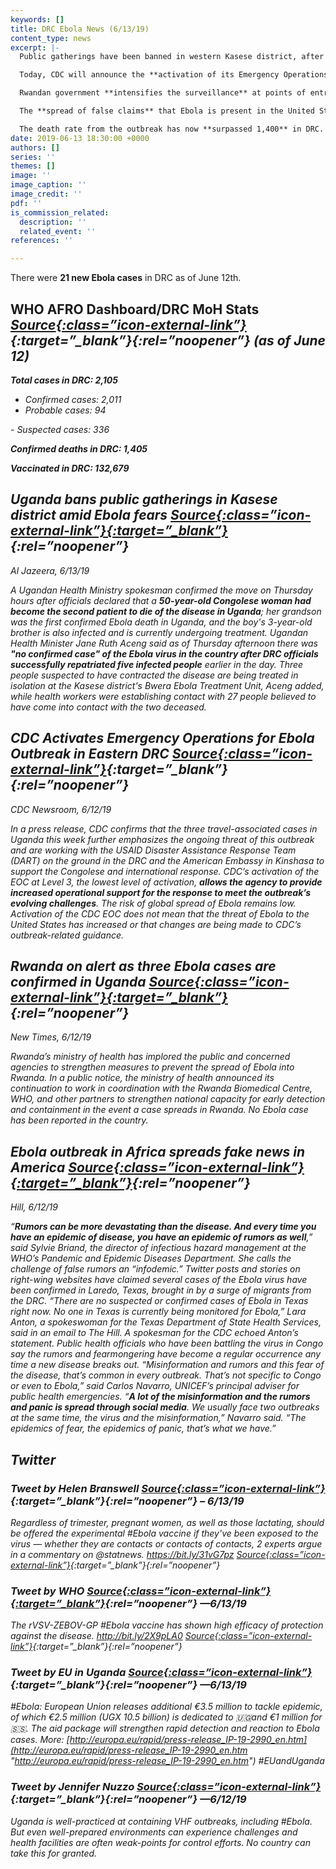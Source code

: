 ```yaml
---
keywords: []
title: DRC Ebola News (6/13/19)
content_type: news
excerpt: |-
  Public gatherings have been banned in western Kasese district, after the Ebola virus claims its **second casualty** in Uganda.

  Today, CDC will announce the **activation of its Emergency Operations Center** (EOC) to support the inter-agency response to the current outbreak.

  Rwandan government **intensifies the surveillance** at points of entry, health facilities, and community levels to prevent spread of the virus into the country.

  The **spread of false claims** that Ebola is present in the United States highlights the emerging threat that rumors spread through social media play in fighting real diseases.

  The death rate from the outbreak has now **surpassed 1,400** in DRC.
date: 2019-06-13 18:30:00 +0000
authors: []
series: ''
themes: []
image: ''
image_caption: ''
image_credit: ''
pdf: ''
is_commission_related:
  description: ''
  related_event: ''
references: ''

---
```

There were **21 new Ebola cases** in DRC as of June 12th.

## WHO AFRO Dashboard/DRC MoH Stats <i>[Source<i/>{:class=”icon-external-link”}](http://who.maps.arcgis.com/apps/opsdashboard/index.html#/e70c3804f6044652bc37cce7d8fcef6c){:target=”_blank”}{:rel=”noopener”} (as of June 12)

**Total cases in DRC: 2,105**

* Confirmed cases: 2,011
* Probable cases: 94

\- Suspected cases: 336

**Confirmed deaths in DRC: 1,405**

**Vaccinated in DRC: 132,679**

## Uganda bans public gatherings in Kasese district amid Ebola fears [<i>Source<i/>{:class=”icon-external-link”}{:target=”_blank”}](https://www.aljazeera.com/news/2019/06/uganda-bans-public-gatherings-kasese-district-ebola-fears-190613061114340.html){:rel=”noopener”}

_Al Jazeera, 6/13/19_

A Ugandan Health Ministry spokesman confirmed the move on Thursday hours after officials declared that a **50-year-old Congolese woman had become the second patient to die of the disease in Uganda**; her grandson was the first confirmed Ebola death in Uganda, and the boy's 3-year-old brother is also infected and is currently undergoing treatment. Ugandan Health Minister Jane Ruth Aceng said as of Thursday afternoon there was **"no confirmed case" of the Ebola virus in the country after DRC officials successfully repatriated five infected people** earlier in the day. Three people suspected to have contracted the disease are being treated in isolation at the Kasese district's Bwera Ebola Treatment Unit, Aceng added, while health workers were establishing contact with 27 people believed to have come into contact with the two deceased.

## CDC Activates Emergency Operations for Ebola Outbreak in Eastern DRC <i>[Source<i/>{:class=”icon-external-link”}](https://www.cdc.gov/media/releases/2019/p0612-ebola-operations-center.html){:target=”_blank”}{:rel=”noopener”}

_CDC Newsroom, 6/12/19_

In a press release, CDC confirms that the three travel-associated cases in Uganda this week further emphasizes the ongoing threat of this outbreak and are working with the USAID Disaster Assistance Response Team (DART) on the ground in the DRC and the American Embassy in Kinshasa to support the Congolese and international response. CDC’s activation of the EOC at Level 3, the lowest level of activation, **allows the agency to provide increased operational support for the response to meet the outbreak’s evolving challenges**. The risk of global spread of Ebola remains low. Activation of the CDC EOC does not mean that the threat of Ebola to the United States has increased or that changes are being made to CDC’s outbreak-related guidance.

## Rwanda on alert as three Ebola cases are confirmed in Uganda <i>[Source<i/>{:class=”icon-external-link”}{:target=”_blank”}](https://www.newtimes.co.rw/news/rwanda-alert-ebola-uganda){:rel=”noopener”} 

_New Times, 6/12/19_

Rwanda’s ministry of health has implored the public and concerned agencies to strengthen measures to prevent the spread of Ebola into Rwanda. In a public notice, the ministry of health announced its continuation to work in coordination with the Rwanda Biomedical Centre, WHO, and other partners to strengthen national capacity for early detection and containment in the event a case spreads in Rwanda. No Ebola case has been reported in the country.

## Ebola outbreak in Africa spreads fake news in America <i>[Source<i/>{:class=”icon-external-link”}{:target=”_blank”}](https://thehill.com/policy/international/448197-ebola-outbreak-in-africa-spreads-fake-news-in-america){:rel=”noopener”} 

_Hill, 6/12/19_

“**Rumors can be more devastating than the disease. And every time you have an epidemic of disease, you have an epidemic of rumors as well**,” said Sylvie Briand, the director of infectious hazard management at the WHO’s Pandemic and Epidemic Diseases Department. She calls the challenge of false rumors an “infodemic.” Twitter posts and stories on right-wing websites have claimed several cases of the Ebola virus have been confirmed in Laredo, Texas, brought in by a surge of migrants from the DRC. “There are no suspected or confirmed cases of Ebola in Texas right now. No one in Texas is currently being monitored for Ebola,” Lara Anton, a spokeswoman for the Texas Department of State Health Services, said in an email to The Hill. A spokesman for the CDC echoed Anton’s statement. Public health officials who have been battling the virus in Congo say the rumors and fearmongering have become a regular occurrence any time a new disease breaks out. “Misinformation and rumors and this fear of the disease, that’s common in every outbreak. That’s not specific to Congo or even to Ebola,” said Carlos Navarro, UNICEF’s principal adviser for public health emergencies. “**A lot of the misinformation and the rumors and panic is spread through social media**. We usually face two outbreaks at the same time, the virus and the misinformation,” Navarro said. “The epidemics of fear, the epidemics of panic, that’s what we have.”

## **Twitter**

### Tweet by Helen Branswell <i>[Source<i/>{:class=”icon-external-link”}](https://twitter.com/HelenBranswell/status/1139172403140005888){:target=”_blank”}{:rel=”noopener”} – 6/13/19

Regardless of trimester, pregnant women, as well as those lactating, should be offered the experimental #Ebola vaccine if they've been exposed to the virus — whether they are contacts or contacts of contacts, 2 experts argue in a commentary on @statnews. https://bit.ly/31vG7pz <i>[Source<i/>{:class=”icon-external-link”}](https://bit.ly/31vG7pz "https://bit.ly/31vG7pz"){:target=”_blank”}{:rel=”noopener”}

### Tweet by WHO <i>[Source<i/>{:class=”icon-external-link”}{:target=”_blank”}](https://twitter.com/WHO/status/1139147280139857920){:rel=”noopener”} —6/13/19

The rVSV-ZEBOV-GP #Ebola vaccine has shown high efficacy of protection against the disease. http://bit.ly/2X9pLA0 <i>[Source<i/>{:class=”icon-external-link”}](http://bit.ly/2X9pLA0 "http://bit.ly/2X9pLA0"){:target=”_blank”}{:rel=”noopener”}

### Tweet by EU in Uganda <i>[Source<i/>{:class=”icon-external-link”}](https://twitter.com/EUinUG/status/1139139533184917505){:target=”_blank”}{:rel=”noopener”} —6/13/19

\#Ebola: European Union releases additional €3.5 million to tackle epidemic, of which €2.5 million (UGX 10.5 billion) is dedicated to 🇺🇬and €1 million for 🇸🇸. The aid package will strengthen rapid detection and reaction to Ebola cases. More: [http://europa.eu/rapid/press-release_IP-19-2990_en.htm](http://europa.eu/rapid/press-release_IP-19-2990_en.htm "http://europa.eu/rapid/press-release_IP-19-2990_en.htm") #EUandUganda

### Tweet by Jennifer Nuzzo <i>[Source<i/>{:class=”icon-external-link”}](https://twitter.com/JenniferNuzzo/status/1138801194489516035){:target=”_blank”}{:rel=”noopener”} —6/12/19

Uganda is well-practiced at containing VHF outbreaks, including #Ebola. But even well-prepared environments can experience challenges and health facilities are often weak-points for control efforts. No country can take this for granted.